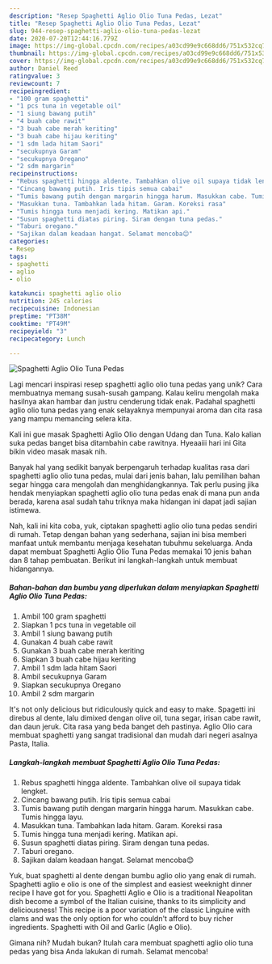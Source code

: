 ```yaml
---
description: "Resep Spaghetti Aglio Olio Tuna Pedas, Lezat"
title: "Resep Spaghetti Aglio Olio Tuna Pedas, Lezat"
slug: 944-resep-spaghetti-aglio-olio-tuna-pedas-lezat
date: 2020-07-20T12:44:16.779Z
image: https://img-global.cpcdn.com/recipes/a03cd99e9c668dd6/751x532cq70/spaghetti-aglio-olio-tuna-pedas-foto-resep-utama.jpg
thumbnail: https://img-global.cpcdn.com/recipes/a03cd99e9c668dd6/751x532cq70/spaghetti-aglio-olio-tuna-pedas-foto-resep-utama.jpg
cover: https://img-global.cpcdn.com/recipes/a03cd99e9c668dd6/751x532cq70/spaghetti-aglio-olio-tuna-pedas-foto-resep-utama.jpg
author: Daniel Reed
ratingvalue: 3
reviewcount: 7
recipeingredient:
- "100 gram spaghetti"
- "1 pcs tuna in vegetable oil"
- "1 siung bawang putih"
- "4 buah cabe rawit"
- "3 buah cabe merah keriting"
- "3 buah cabe hijau keriting"
- "1 sdm lada hitam Saori"
- "secukupnya Garam"
- "secukupnya Oregano"
- "2 sdm margarin"
recipeinstructions:
- "Rebus spaghetti hingga aldente. Tambahkan olive oil supaya tidak lengket."
- "Cincang bawang putih. Iris tipis semua cabai"
- "Tumis bawang putih dengan margarin hingga harum. Masukkan cabe. Tumis hingga layu."
- "Masukkan tuna. Tambahkan lada hitam. Garam. Koreksi rasa"
- "Tumis hingga tuna menjadi kering. Matikan api."
- "Susun spaghetti diatas piring. Siram dengan tuna pedas."
- "Taburi oregano."
- "Sajikan dalam keadaan hangat. Selamat mencoba😊"
categories:
- Resep
tags:
- spaghetti
- aglio
- olio

katakunci: spaghetti aglio olio 
nutrition: 245 calories
recipecuisine: Indonesian
preptime: "PT38M"
cooktime: "PT49M"
recipeyield: "3"
recipecategory: Lunch

---
```



![Spaghetti Aglio Olio Tuna Pedas](https://img-global.cpcdn.com/recipes/a03cd99e9c668dd6/751x532cq70/spaghetti-aglio-olio-tuna-pedas-foto-resep-utama.jpg)

Lagi mencari inspirasi resep spaghetti aglio olio tuna pedas yang unik? Cara membuatnya memang susah-susah gampang. Kalau keliru mengolah maka hasilnya akan hambar dan justru cenderung tidak enak. Padahal spaghetti aglio olio tuna pedas yang enak selayaknya mempunyai aroma dan cita rasa yang mampu memancing selera kita.

Kali ini gue masak Spaghetti Aglio Olio dengan Udang dan Tuna. Kalo kalian suka pedas banget bisa ditambahin cabe rawitnya. Hyeaaiii hari ini Gita bikin video masak masak nih.

Banyak hal yang sedikit banyak berpengaruh terhadap kualitas rasa dari spaghetti aglio olio tuna pedas, mulai dari jenis bahan, lalu pemilihan bahan segar hingga cara mengolah dan menghidangkannya. Tak perlu pusing jika hendak menyiapkan spaghetti aglio olio tuna pedas enak di mana pun anda berada, karena asal sudah tahu triknya maka hidangan ini dapat jadi sajian istimewa.


Nah, kali ini kita coba, yuk, ciptakan spaghetti aglio olio tuna pedas sendiri di rumah. Tetap dengan bahan yang sederhana, sajian ini bisa memberi manfaat untuk membantu menjaga kesehatan tubuhmu sekeluarga. Anda dapat membuat Spaghetti Aglio Olio Tuna Pedas memakai 10 jenis bahan dan 8 tahap pembuatan. Berikut ini langkah-langkah untuk membuat hidangannya.

<!--inarticleads1-->

##### Bahan-bahan dan bumbu yang diperlukan dalam menyiapkan Spaghetti Aglio Olio Tuna Pedas:

1. Ambil 100 gram spaghetti
1. Siapkan 1 pcs tuna in vegetable oil
1. Ambil 1 siung bawang putih
1. Gunakan 4 buah cabe rawit
1. Gunakan 3 buah cabe merah keriting
1. Siapkan 3 buah cabe hijau keriting
1. Ambil 1 sdm lada hitam Saori
1. Ambil secukupnya Garam
1. Siapkan secukupnya Oregano
1. Ambil 2 sdm margarin


It&#39;s not only delicious but ridiculously quick and easy to make. Spagetti ini direbus al dente, lalu dimixed dengan olive oil, tuna segar, irisan cabe rawit, dan daun jeruk. Cita rasa yang beda banget deh pastinya. Aglio Olio cara membuat spaghetti yang sangat tradisional dan mudah dari negeri asalnya Pasta, Italia. 

<!--inarticleads2-->

##### Langkah-langkah membuat Spaghetti Aglio Olio Tuna Pedas:

1. Rebus spaghetti hingga aldente. Tambahkan olive oil supaya tidak lengket.
1. Cincang bawang putih. Iris tipis semua cabai
1. Tumis bawang putih dengan margarin hingga harum. Masukkan cabe. Tumis hingga layu.
1. Masukkan tuna. Tambahkan lada hitam. Garam. Koreksi rasa
1. Tumis hingga tuna menjadi kering. Matikan api.
1. Susun spaghetti diatas piring. Siram dengan tuna pedas.
1. Taburi oregano.
1. Sajikan dalam keadaan hangat. Selamat mencoba😊


Yuk, buat spaghetti al dente dengan bumbu aglio olio yang enak di rumah. Spaghetti aglio e olio is one of the simplest and easiest weeknight dinner recipe I have got for you. Spaghetti Aglio e Olio is a traditional Neapolitan dish become a symbol of the Italian cuisine, thanks to its simplicity and deliciousness! This recipe is a poor variation of the classic Linguine with clams and was the only option for who couldn&#39;t afford to buy richer ingredients. Spaghetti with Oil and Garlic (Aglio e Olio). 

Gimana nih? Mudah bukan? Itulah cara membuat spaghetti aglio olio tuna pedas yang bisa Anda lakukan di rumah. Selamat mencoba!

